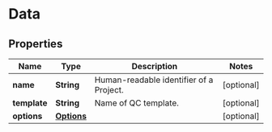 
# Data

## Properties
Name | Type | Description | Notes
------------ | ------------- | ------------- | -------------
**name** | **String** | Human-readable identifier of a Project. |  [optional]
**template** | **String** | Name of QC template. |  [optional]
**options** | [**Options**](Options.md) |  |  [optional]



